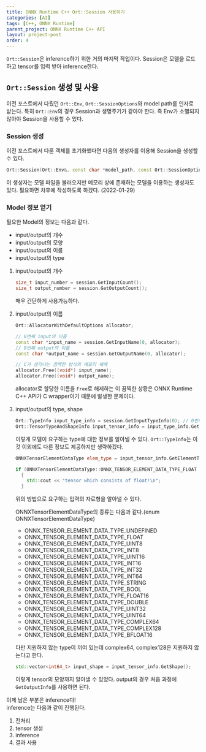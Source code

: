 ```yaml
---
title: ONNX Runtime C++ Ort::Session 사용하기
categories: [AI]
tags: [C++, ONNX Runtime]
parent_project: ONNX Runtime C++ API
layout: project-post
order: 4
---
```


```Ort::Session```은 inference하기 위한 거의 마지막 작업이다.
Session은 모델을 로드하고 tensor를 입력 받아 inference한다.


```Ort::Session``` 생성 및 사용
---------------------
이전 포스트에서 다뤘던 ```Ort::Env```, ```Ort::SessionOptions```와 model path를 인자로 받는다.
특히 ```Ort::Env```의 경우 Session과 생명주기가 같아야 한다.
즉 Env가 소멸되지 않아야 Session을 사용할 수 있다.

### Session 생성
이전 포스트에서 다룬 객체를 초기화했다면 다음의 생성자를 이용해 Session을 생성할 수 있다.
```c++
Ort::Session(Ort::Env&, const char *model_path, const Ort::SessionOptions&);
```
이 생성자는 모델 파일을 불러오지만 메모리 상에 존재하는 모델을 이용하는 생성자도 있다.
필요하면 차후에 작성하도록 하겠다. (2022-01-29)

### Model 정보 얻기
필요한 Model의 정보는 다음과 같다.

* input/output의 개수
* input/output의 모양
* input/output의 이름
* input/output의 type

1. input/output의 개수
   ```c++
   size_t input_number = session.GetInputCount();
   size_t output_number = session.GetOutputCount();
   ```
   매우 간단하게 사용가능하다.

1. input/output의 이름
   ```c++
   Ort::AllocatorWithDefaultOptions allocator;

   // 0번째 input의 이름
   const char *input_name = session.GetInputName(0, allocator);
   // 0번째 output의 이름
   const char *output_name = session.GetOutputName(0, allocator);

   // C가 생각나는 끔찍한 방식의 메모리 해제
   allocator.Free((void*) input_name);
   allocator.Free((void*) output_name);
   ```
   allocator로 할당한 이름을 ```Free```로 해제하는 이 끔찍한 상황은 ONNX Runtime C++ API가 C wrapper이기 때문에 발생한
   문제이다.

1. input/output의 type, shape
   ```c++
   Ort::TypeInfo input_type_info = session.GetInputTypeInfo(0); // 0번째 입력에 대한 type 정보
   Ort::TensorTypeAndShapeInfo input_tensor_info = input_type_info.GetTensorTypeAndShapeInfo();
   ```
   이렇게 모델이 요구하는 type에 대한 정보를 알아낼 수 있다.
   ```Ort::TypeInfo```는 이것 이외에도 다른 정보도 제공하지만 생략하겠다.
   
   ```c++
   ONNXTensorElementDataType elem_type = input_tensor_info.GetElementType();

   if (ONNXTensorElementDataType::ONNX_TENSOR_ELEMENT_DATA_TYPE_FLOAT == elem_type)
     {
       std::cout << "tensor which consists of float!\n";
     }
   ```
   위의 방법으로 요구하는 입력의 자료형을 알아낼 수 있다.
   
   ONNXTensorElementDataType의 종류는 다음과 같다.(enum ONNXTensorElementDataType)
   - ONNX_TENSOR_ELEMENT_DATA_TYPE_UNDEFINED
   - ONNX_TENSOR_ELEMENT_DATA_TYPE_FLOAT
   - ONNX_TENSOR_ELEMENT_DATA_TYPE_UINT8
   - ONNX_TENSOR_ELEMENT_DATA_TYPE_INT8
   - ONNX_TENSOR_ELEMENT_DATA_TYPE_UINT16
   - ONNX_TENSOR_ELEMENT_DATA_TYPE_INT16
   - ONNX_TENSOR_ELEMENT_DATA_TYPE_INT32
   - ONNX_TENSOR_ELEMENT_DATA_TYPE_INT64
   - ONNX_TENSOR_ELEMENT_DATA_TYPE_STRING
   - ONNX_TENSOR_ELEMENT_DATA_TYPE_BOOL
   - ONNX_TENSOR_ELEMENT_DATA_TYPE_FLOAT16
   - ONNX_TENSOR_ELEMENT_DATA_TYPE_DOUBLE
   - ONNX_TENSOR_ELEMENT_DATA_TYPE_UINT32
   - ONNX_TENSOR_ELEMENT_DATA_TYPE_UINT64
   - ONNX_TENSOR_ELEMENT_DATA_TYPE_COMPLEX64
   - ONNX_TENSOR_ELEMENT_DATA_TYPE_COMPLEX128
   - ONNX_TENSOR_ELEMENT_DATA_TYPE_BFLOAT16
   
   다만 지원하지 않는 type이 끼여 있는데 complex64, complex128은 지원하지 않는다고 한다.
   
   ```c++
   std::vector<int64_t> input_shape = input_tensor_info.GetShape();
   ```
   이렇게 tensor의 모양까지 알아낼 수 있었다.
   output의 경우 처음 과정에 ```GetOutputInfo```를 사용하면 된다.

이제 남은 부분은 inference다!  
inference는 다음과 같이 진행된다.
1. 전처리
2. tensor 생성
2. inference
3. 결과 사용
